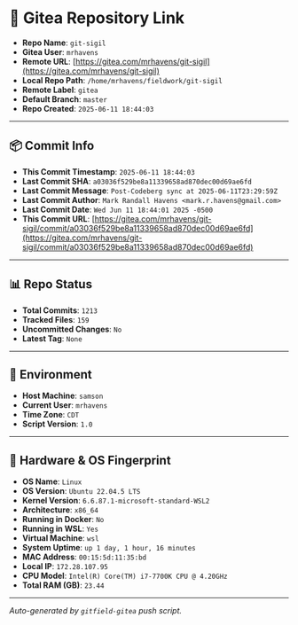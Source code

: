 # 🔗 Gitea Repository Link

- **Repo Name**: `git-sigil`
- **Gitea User**: `mrhavens`
- **Remote URL**: [https://gitea.com/mrhavens/git-sigil](https://gitea.com/mrhavens/git-sigil)
- **Local Repo Path**: `/home/mrhavens/fieldwork/git-sigil`
- **Remote Label**: `gitea`
- **Default Branch**: `master`
- **Repo Created**: `2025-06-11 18:44:03`

---

## 📦 Commit Info

- **This Commit Timestamp**: `2025-06-11 18:44:03`
- **Last Commit SHA**: `a03036f529be8a11339658ad870dec00d69ae6fd`
- **Last Commit Message**: `Post-Codeberg sync at 2025-06-11T23:29:59Z`
- **Last Commit Author**: `Mark Randall Havens <mark.r.havens@gmail.com>`
- **Last Commit Date**: `Wed Jun 11 18:44:01 2025 -0500`
- **This Commit URL**: [https://gitea.com/mrhavens/git-sigil/commit/a03036f529be8a11339658ad870dec00d69ae6fd](https://gitea.com/mrhavens/git-sigil/commit/a03036f529be8a11339658ad870dec00d69ae6fd)

---

## 📊 Repo Status

- **Total Commits**: `1213`
- **Tracked Files**: `159`
- **Uncommitted Changes**: `No`
- **Latest Tag**: `None`

---

## 🧭 Environment

- **Host Machine**: `samson`
- **Current User**: `mrhavens`
- **Time Zone**: `CDT`
- **Script Version**: `1.0`

---

## 🧬 Hardware & OS Fingerprint

- **OS Name**: `Linux`
- **OS Version**: `Ubuntu 22.04.5 LTS`
- **Kernel Version**: `6.6.87.1-microsoft-standard-WSL2`
- **Architecture**: `x86_64`
- **Running in Docker**: `No`
- **Running in WSL**: `Yes`
- **Virtual Machine**: `wsl`
- **System Uptime**: `up 1 day, 1 hour, 16 minutes`
- **MAC Address**: `00:15:5d:11:35:bd`
- **Local IP**: `172.28.107.95`
- **CPU Model**: `Intel(R) Core(TM) i7-7700K CPU @ 4.20GHz`
- **Total RAM (GB)**: `23.44`

---

_Auto-generated by `gitfield-gitea` push script._
